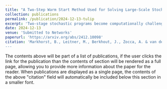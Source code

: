 ```yaml
---
title: "A Two-Step Warm Start Method Used for Solving Large-Scale Stochastic Mixed-Integer Problems"
collection: publications
permalink: /publication/2024-12-13-tulip
excerpt: 'Two-stage stochastic programs become computationally challenging when the number of scenarios representing parameter uncertainties grows. Motivated by this, we propose the TULIP-algorithm ("Two-step warm start method Used for solving Large-scale stochastic mixed-Integer Problems"), a two-step approach for solving two-stage stochastic (mixed) integer linear programs with an exponential number of constraints. In this approach, we first generate a reduced set of representative scenarios and solve the root node of the corresponding integer linear program using a cutting-plane method. The generated constraints are then used to accelerate solving the original problem with the full scenario set in the second phase. We demonstrate the generic effectiveness of TULIP on two benchmark problems: the Stochastic Capacitated Vehicle Routing Problem and the Two-Stage Stochastic Steiner Forest Problem. The results of our extensive numerical experiments show that TULIP yields significant computational gains compared to solving the problem directly with branch-and-cut.'
date: 2024-12-13
venue: 'Submitted to Networks'
paperurl: 'https://arxiv.org/abs/2412.10098'
citation: 'Markhorst, B., Leitner, M., Berkhout, J., Zocca, A. & van der Mei, R. (2023). A Two-Step Warm Start Method Used for Solving Large-Scale Stochastic Mixed-Integer Problems. arXiv preprint arXiv:2412.10098.''
---
```


The contents above will be part of a list of publications, if the user clicks the link for the publication than the contents of section will be rendered as a full page, allowing you to provide more information about the paper for the reader. When publications are displayed as a single page, the contents of the above "citation" field will automatically be included below this section in a smaller font.
